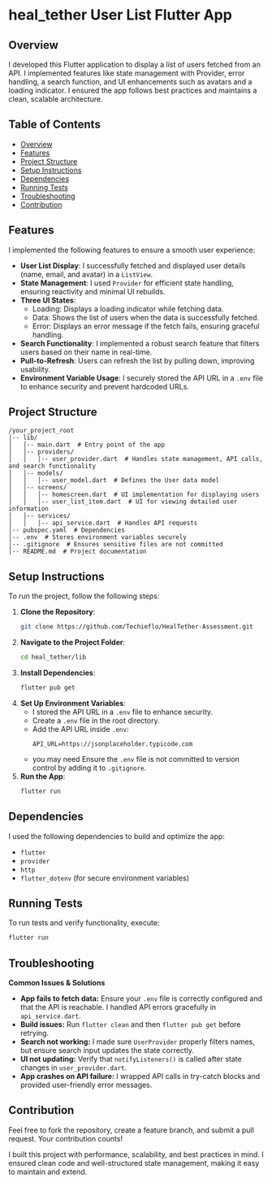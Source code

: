 
#  heal_tether User List Flutter App

## Overview
I developed this Flutter application to display a list of users fetched from an API. I implemented features like state management with Provider, error handling, a search function, and UI enhancements such as avatars and a loading indicator. I ensured the app follows best practices and maintains a clean, scalable architecture.

## Table of Contents
- [Overview](#overview)
- [Features](#features)
- [Project Structure](#project-structure)
- [Setup Instructions](#setup-instructions)
- [Dependencies](#dependencies)
- [Running Tests](#running-tests)
- [Troubleshooting](#troubleshooting)
- [Contribution](#contribution)


## Features
I implemented the following features to ensure a smooth user experience:
- **User List Display**: I successfully fetched and displayed user details (name, email, and avatar) in a `ListView`.
- **State Management**: I used `Provider` for efficient state handling, ensuring reactivity and minimal UI rebuilds.
- **Three UI States**:
  - Loading: Displays a loading indicator while fetching data.
  - Data: Shows the list of users when the data is successfully fetched.
  - Error: Displays an error message if the fetch fails, ensuring graceful handling.
- **Search Functionality**: I implemented a robust search feature that filters users based on their name in real-time.
- **Pull-to-Refresh**: Users can refresh the list by pulling down, improving usability.
- **Environment Variable Usage**: I securely stored the API URL in a `.env` file to enhance security and prevent hardcoded URLs.

## Project Structure
```
/your_project_root
│-- lib/
│   │-- main.dart  # Entry point of the app
│   │-- providers/
│   │   │-- user_provider.dart  # Handles state management, API calls, and search functionality
│   │-- models/
│   │   │-- user_model.dart  # Defines the User data model
│   │-- screens/
│   │   │-- homescreen.dart  # UI implementation for displaying users
│   │   │-- user_list_item.dart  # UI for viewing detailed user information
│   │-- services/
│   │   │-- api_service.dart  # Handles API requests
│-- pubspec.yaml  # Dependencies
│-- .env  # Stores environment variables securely
│-- .gitignore  # Ensures sensitive files are not committed
│-- README.md  # Project documentation
```

## Setup Instructions
To run the project, follow the following steps:
1. **Clone the Repository**:
   ```bash
   git clone https://github.com/Techieflo/HealTether-Assessment.git
   ```
2. **Navigate to the Project Folder**:
   ```bash
   cd heal_tether/lib
   ```
3. **Install Dependencies**:
   ```bash
   flutter pub get
   ```
4. **Set Up Environment Variables**:
   - I stored the API URL in a `.env` file to enhance security.
   - Create a `.env` file in the root directory.
   - Add the API URL inside `.env`:
     ```
     API_URL=https://jsonplaceholder.typicode.com
     ```
   - you may need Ensure the `.env` file is not committed to version control by adding it to `.gitignore`.
5. **Run the App**:
   ```bash
   flutter run
   ```

## Dependencies
I used the following dependencies to build and optimize the app:
- `flutter`
- `provider`
- `http`
- `flutter_dotenv` (for secure environment variables)

## Running Tests
To run tests and verify functionality, execute:
```bash
flutter run
```

## Troubleshooting
 **Common Issues & Solutions**
- **App fails to fetch data:** Ensure your `.env` file is correctly configured and that the API is reachable. I handled API errors gracefully in `api_service.dart`.
- **Build issues:** Run `flutter clean` and then `flutter pub get` before retrying.
- **Search not working:** I made sure `UserProvider` properly filters names, but ensure search input updates the state correctly.
- **UI not updating:** Verify that `notifyListeners()` is called after state changes in `user_provider.dart`.
- **App crashes on API failure:** I wrapped API calls in try-catch blocks and provided user-friendly error messages.

## Contribution
Feel free to fork the repository, create a feature branch, and submit a pull request. Your contribution counts!



I built this project with performance, scalability, and best practices in mind. I ensured clean code and well-structured state management, making it easy to maintain and extend.

